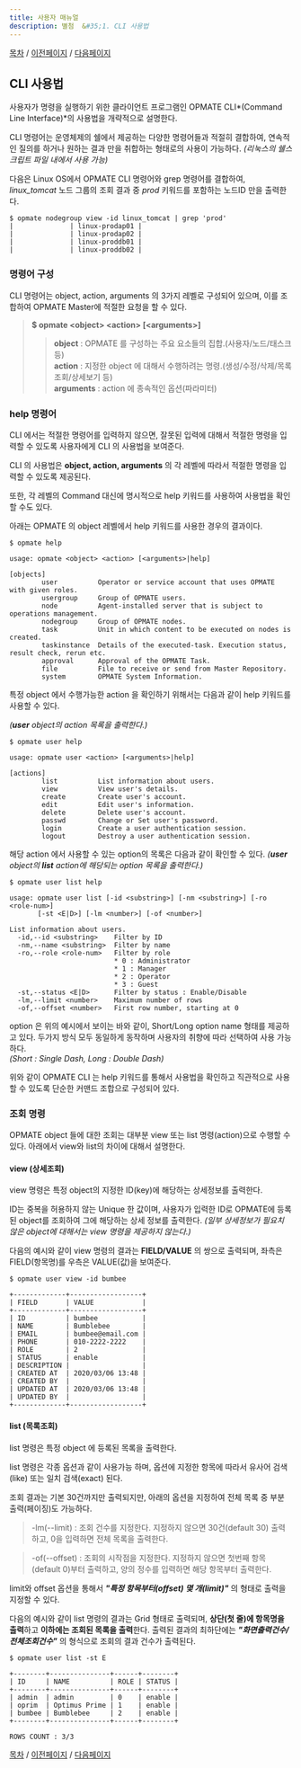 ```yaml
---
title: 사용자 매뉴얼
description: 별첨  &#35;1. CLI 사용법
---
```


[목차](UserManual.md) / [이전페이지](UserManual8.md) / [다음페이지](UserManual10.md)

## CLI 사용법

사용자가 명령을 실행하기 위한 클라이언트 프로그램인 OPMATE CLI*(Command Line Interface)*의 사용법을 개략적으로 설명한다.

CLI 명령어는 운영체제의 쉘에서 제공하는 다양한 명령어들과 적절히 결합하여, 연속적인 질의를 하거나 원하는 결과 만을 취합하는 형태로의 사용이 가능하다.
*(리눅스의 쉘스크립트 파일 내에서 사용 가능)*

다음은 Linux OS에서 OPMATE CLI 명령어와 grep 명령어를 결합하여, *linux_tomcat* 노드 그룹의 조회 결과 중 *prod* 키워드를 포함하는 노드ID 만을 출력한다. 

```
$ opmate nodegroup view -id linux_tomcat | grep 'prod'
|              | linux-prodap01 |
|              | linux-prodap02 |
|              | linux-proddb01 |
|              | linux-proddb02 |
```

### 명령어 구성

CLI 명령어는 object, action, arguments 의 3가지 레벨로 구성되어 있으며, 이를 조합하여 OPMATE Master에 적절한 요청을 할 수 있다.

>**$ opmate &lt;object&gt; &lt;action&gt; [&lt;arguments&gt;]<br>**
>> **object** : OPMATE 를 구성하는 주요 요소들의 집합.(사용자/노드/태스크 등)<br>
>> **action** : 지정한 object 에 대해서 수행하려는 명령.(생성/수정/삭제/목록 조회/상세보기 등)<br>
>> **arguments** : action 에 종속적인 옵션(파라미터)

### help 명령어

CLI 에서는 적절한 명령어를 입력하지 않으면, 잘못된 입력에 대해서 적절한 명령을 입력할 수 있도록 사용자에게 CLI 의 사용법을 보여준다.

CLI 의 사용법은 **object, action, arguments** 의 각 레벨에 따라서 적절한 명령을 입력할 수 있도록 제공된다.

또한, 각 레벨의 Command 대신에 명시적으로 help 키워드를 사용하여 사용법을 확인할 수도 있다. 

아래는 OPMATE 의 object 레벨에서 help 키워드를 사용한 경우의 결과이다.

```
$ opmate help

usage: opmate <object> <action> [<arguments>|help]

[objects]
        user          Operator or service account that uses OPMATE with given roles.
        usergroup     Group of OPMATE users.
        node          Agent-installed server that is subject to operations management.
        nodegroup     Group of OPMATE nodes.
        task          Unit in which content to be executed on nodes is created.
        taskinstance  Details of the executed-task. Execution status, result check, rerun etc.
        approval      Approval of the OPMATE Task.
        file          File to receive or send from Master Repository.
        system        OPMATE System Information.
```

특정 object 에서 수행가능한 action 을 확인하기 위해서는 다음과 같이 help 키워드를 사용할 수 있다.

*(**user** object의 action 목록을 출력한다.)*

```
$ opmate user help

usage: opmate user <action> [<arguments>|help]

[actions]
        list          List information about users.
        view          View user's details.
        create        Create user's account.
        edit          Edit user's information.
        delete        Delete user's account.
        passwd        Change or Set user's password.
        login         Create a user authentication session.
        logout        Destroy a user authentication session.
```

해당 action 에서 사용할 수 있는 option의 목록은 다음과 같이 확인할 수 있다.
*(**user** object의 **list** action에 해당되는 option 목록을 출력한다.)*

```
$ opmate user list help

usage: opmate user list [-id <substring>] [-nm <substring>] [-ro <role-num>]
       [-st <E|D>] [-lm <number>] [-of <number>]

List information about users.
  -id,--id <substring>    Filter by ID
  -nm,--name <substring>  Filter by name
  -ro,--role <role-num>   Filter by role
                          * 0 : Administrator
                          * 1 : Manager
                          * 2 : Operator
                          * 3 : Guest
  -st,--status <E|D>      Filter by status : Enable/Disable
  -lm,--limit <number>    Maximum number of rows
  -of,--offset <number>   First row number, starting at 0
```

option 은 위의 예시에서 보이는 바와 같이, Short/Long option name 형태를 제공하고 있다.
두가지 방식 모두 동일하게 동작하며 사용자의 취향에 따라 선택하여 사용 가능하다.<br>
*(Short : Single Dash, Long : Double Dash)*

위와 같이 OPMATE CLI 는 help 키워드를 통해서 사용법을 확인하고 직관적으로 사용할 수 있도록 단순한 커맨드 조합으로 구성되어 있다.

### 조회 명령

OPMATE object 들에 대한 조회는 대부분 view 또는 list 명령(action)으로 수행할 수 있다.
아래에서 view와 list의 차이에 대해서 설명한다.

#### view (상세조회)

view 명령은 특정 object의 지정한 ID(key)에 해당하는 상세정보를 출력한다.

ID는 중복을 허용하지 않는 Unique 한 값이며, 사용자가 입력한 ID로 OPMATE에 등록된 object를 조회하여 그에 해당하는 상세 정보를 출력한다.
*(일부 상세정보가 필요치 않은 object에 대해서는 view 명령을 제공하지 않는다.)*

다음의 예시와 같이 view 명령의 결과는 **FIELD/VALUE** 의 쌍으로 출력되며, 좌측은 FIELD(항목명)를 우측은 VALUE(값)을 보여준다.  

```
$ opmate user view -id bumbee

+-------------+------------------+
| FIELD       | VALUE            |
+-------------+------------------+
| ID          | bumbee           |
| NAME        | Bumblebee        |
| EMAIL       | bumbee@email.com |
| PHONE       | 010-2222-2222    |
| ROLE        | 2                |
| STATUS      | enable           |
| DESCRIPTION |                  |
| CREATED AT  | 2020/03/06 13:48 |
| CREATED BY  |                  |
| UPDATED AT  | 2020/03/06 13:48 |
| UPDATED BY  |                  |
+-------------+------------------+
```

#### list (목록조회)

list 명령은 특정 object 에 등록된 목록을 출력한다.

list 명령은 각종 옵션과 같이 사용가능 하며, 옵션에 지정한 항목에 따라서 유사어 검색(like) 또는 일치 검색(exact) 된다.

조회 결과는 기본 30건까지만 출력되지만, 아래의 옵션을 지정하여 전체 목록 중 부분 출력(페이징)도 가능하다.

>-lm(--limit) : 조회 건수를 지정한다. 지정하지 않으면 30건(default 30) 출력하고, 0을 입력하면 전체 목록을 출력한다.

>-of(--offset) : 조회의 시작점을 지정한다. 지정하지 않으면 첫번째 항목(default 0)부터 출력하고, 양의 정수를 입력하면 해당 항목부터 출력한다.

limit와 offset 옵션을 통해서 ***"특정 항목부터(offset) 몇 개(limit)"*** 의 형태로 출력을 지정할 수 있다. 

다음의 예시와 같이 list 명령의 결과는 Grid 형태로 출력되며, **상단(첫 줄)에 항목명을 출력**하고 **이하에는 조회된 목록을 출력**한다.
출력된 결과의 최하단에는 ***"화면출력건수/전체조회건수"*** 의 형식으로 조회의 결과 건수가 출력된다.

```
$ opmate user list -st E

+--------+---------------+------+--------+
| ID     | NAME          | ROLE | STATUS |
+--------+---------------+------+--------+
| admin  | admin         | 0    | enable |
| oprim  | Optimus Prime | 1    | enable |
| bumbee | Bumblebee     | 2    | enable |
+--------+---------------+------+--------+

ROWS COUNT : 3/3
```

[목차](UserManual.md) / [이전페이지](UserManual8.md) / [다음페이지](UserManual10.md)